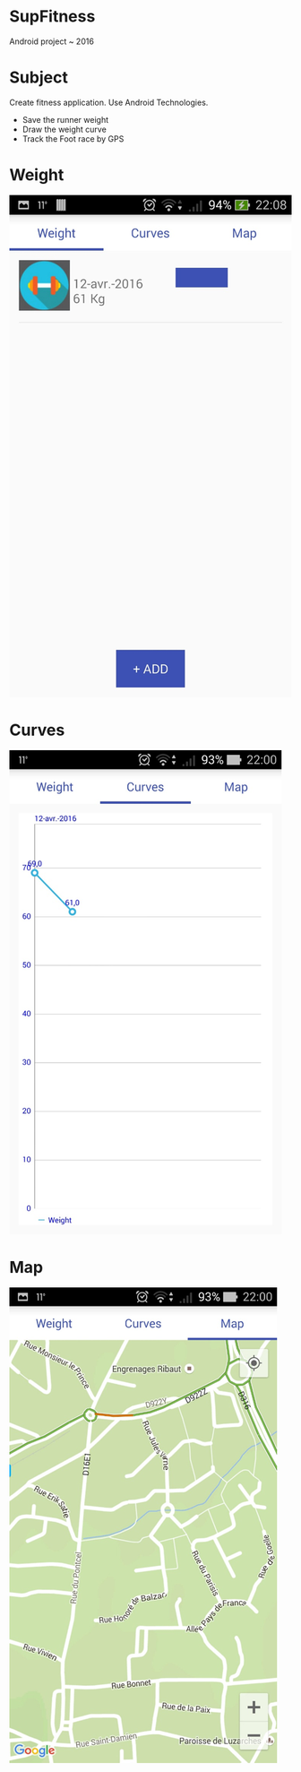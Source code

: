 SupFitness
=======

Android project ~ 2016


#  Subject

Create fitness application.
Use Android Technologies.

- Save the runner weight
- Draw the weight curve
- Track the Foot race by GPS


# Weight

![Weight](/Screenshot/weight.PNG?raw=true "Weight")


# Curves

![Curves](/Screenshot/curve.PNG?raw=true "Curves")


# Map

![Google map](/Screenshot/map.PNG?raw=true "Google map")
